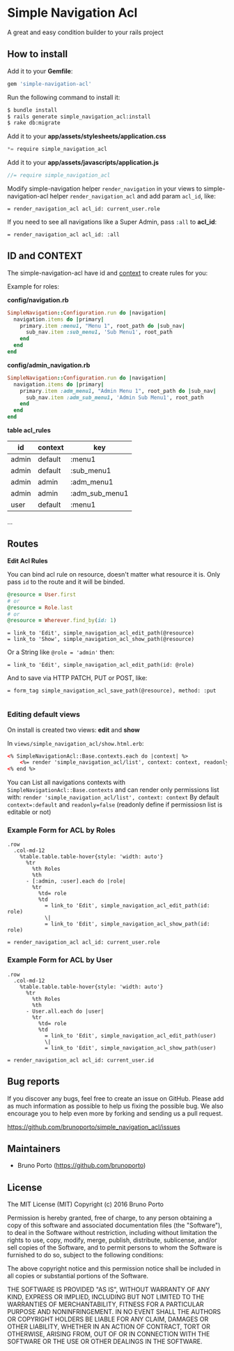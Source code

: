 # Simple Navigation Acl 

A great and easy condition builder to your rails project

## How to install

Add it to your **Gemfile**: 
```ruby
gem 'simple-navigation-acl'
```

Run the following command to install it:
```sh
$ bundle install
$ rails generate simple_navigation_acl:install
$ rake db:migrate
```

Add it to your **app/assets/stylesheets/application.css**
```js
*= require simple_navigation_acl
```

Add it to your **app/assets/javascripts/application.js**
```js
//= require simple_navigation_acl
```

Modify simple-navigation helper `render_navigation` in your views to simple-navigation-acl helper `render_navigation_acl` and add param `acl_id`, like:
```haml
= render_navigation_acl acl_id: current_user.role
```

If you need to see all navigations like a Super Admin, pass `:all` to **acl_id**:
```haml
= render_navigation_acl acl_id: :all
```


## ID and CONTEXT

The simple-navigation-acl have id and [context](https://github.com/codeplant/simple-navigation/wiki/Configuration) to create rules for you:

Example for roles:

**config/navigation.rb**

```ruby
SimpleNavigation::Configuration.run do |navigation|
  navigation.items do |primary|
    primary.item :menu1, "Menu 1", root_path do |sub_nav|
      sub_nav.item :sub_menu1, 'Sub Menu1', root_path
    end
  end
end
```

**config/admin_navigation.rb**

```ruby
SimpleNavigation::Configuration.run do |navigation|
  navigation.items do |primary|
    primary.item :adm_menu1, "Admin Menu 1", root_path do |sub_nav|
      sub_nav.item :adm_sub_menu1, 'Admin Sub Menu1', root_path
    end
  end
end
```

**table acl_rules**

id | context | key
--- | --- | ---
admin | default | :menu1
admin | default | :sub_menu1
admin | admin | :adm_menu1
admin | admin | :adm_sub_menu1
user | default | :menu1
...

## Routes

**Edit Acl Rules**

You can bind acl rule on resource, doesn't matter what resource it is.
Only pass `id` to the route and it will be binded.

```ruby
@resource = User.first
# or
@resource = Role.last
# or
@resource = Wherever.find_by(id: 1)
```

```haml
= link_to 'Edit', simple_navigation_acl_edit_path(@resource)
= link_to 'Show', simple_navigation_acl_show_path(@resource)
```

Or a String like `@role = 'admin'` then:
```haml
= link_to 'Edit', simple_navigation_acl_edit_path(id: @role)
```

And to save via HTTP PATCH, PUT or POST, like:
```haml
= form_tag simple_navigation_acl_save_path(@resource), method: :put
    
```

### Editing default views

On install is created two views: **edit** and **show**

In `views/simple_navigation_acl/show.html.erb`:
```html
<% SimpleNavigationAcl::Base.contexts.each do |context| %>
    <%= render 'simple_navigation_acl/list', context: context, readonly: true %>
<% end %>
```
You can List all navigations contexts with `SimpleNavigationAcl::Base.contexts` and can render only permissions list with: `render 'simple_navigation_acl/list', context: context`
By default `context=:default` and `readonly=false` (readonly define if permissiosn list is editable or not) 


### Example Form for ACL by Roles

```haml
.row
  .col-md-12
    %table.table.table-hover{style: 'width: auto'}
      %tr
        %th Roles
        %th
      - [:admin, :user].each do |role|
        %tr
          %td= role
          %td
            = link_to 'Edit', simple_navigation_acl_edit_path(id: role)
            \|
            = link_to 'Edit', simple_navigation_acl_show_path(id: role)
```

```haml
= render_navigation_acl acl_id: current_user.role
```

### Example Form for ACL by User

```haml
.row
  .col-md-12
    %table.table.table-hover{style: 'width: auto'}
      %tr
        %th Roles
        %th
      - User.all.each do |user|
        %tr
          %td= role
          %td
            = link_to 'Edit', simple_navigation_acl_edit_path(user)
            \|
            = link_to 'Edit', simple_navigation_acl_show_path(user)
```

```haml
= render_navigation_acl acl_id: current_user.id
```

## Bug reports

If you discover any bugs, feel free to create an issue on GitHub. Please add as much information as
possible to help us fixing the possible bug. We also encourage you to help even more by forking and
sending us a pull request.

https://github.com/brunoporto/simple_navigation_acl/issues

## Maintainers

* Bruno Porto (https://github.com/brunoporto)

## License

The MIT License (MIT)
Copyright (c) 2016 Bruno Porto

Permission is hereby granted, free of charge, to any person obtaining a copy of this software and associated documentation files (the "Software"), to deal in the Software without restriction, including without limitation the rights to use, copy, modify, merge, publish, distribute, sublicense, and/or sell copies of the Software, and to permit persons to whom the Software is furnished to do so, subject to the following conditions:

The above copyright notice and this permission notice shall be included in all copies or substantial portions of the Software.

THE SOFTWARE IS PROVIDED "AS IS", WITHOUT WARRANTY OF ANY KIND, EXPRESS OR IMPLIED, INCLUDING BUT NOT LIMITED TO THE WARRANTIES OF MERCHANTABILITY, FITNESS FOR A PARTICULAR PURPOSE AND NONINFRINGEMENT. IN NO EVENT SHALL THE AUTHORS OR COPYRIGHT HOLDERS BE LIABLE FOR ANY CLAIM, DAMAGES OR OTHER LIABILITY, WHETHER IN AN ACTION OF CONTRACT, TORT OR OTHERWISE, ARISING FROM, OUT OF OR IN CONNECTION WITH THE SOFTWARE OR THE USE OR OTHER DEALINGS IN THE SOFTWARE.